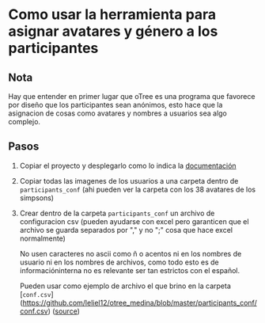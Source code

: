 # Como usar la herramienta para asignar avatares y género a los participantes

## Nota

Hay que entender en primer lugar que oTree es una programa que favorece por diseño
que los participantes sean anónimos, esto hace que la asignacion de cosas como
avatares y nombres a usuarios sea algo complejo.

## Pasos

1. Copiar el proyecto y desplegarlo como lo indica la
   [documentación](http://otree.readthedocs.org/en/latest/server.html)
2. Copiar todas las imagenes de los usuarios a una carpeta dentro de
   `participants_conf`
   (ahi pueden ver la carpeta con los 38 avatares de los simpsons)
3. Crear dentro de la carpeta `participants_conf` un archivo de configuracion
   csv (pueden ayudarse con excel pero garanticen que el archivo se guarda
   separados por "," y no ";" cosa que hace excel normalmente)

   No usen caracteres no ascii como ñ o acentos ni en los nombres de usuario ni
   en los nombres de archivos, como todo esto es de informacióninterna no
   es relevante ser tan estrictos con el español.

   Pueden usar como ejemplo de archivo el que brino en la carpeta [`conf.csv`]
   (https://github.com/leliel12/otree_medina/blob/master/participants_conf/conf.csv)
   ([source](https://raw.githubusercontent.com/leliel12/otree_medina/master/participants_conf/conf.csv))
